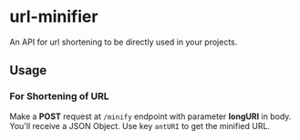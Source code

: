 # url-minifier
An API for url shortening to be directly used in your projects.

## Usage

### For Shortening of URL

Make a **POST** request at `/minify` endpoint with parameter **longURI** in body. You'll receive a JSON Object. Use key `antURI` to get the minified URL.
